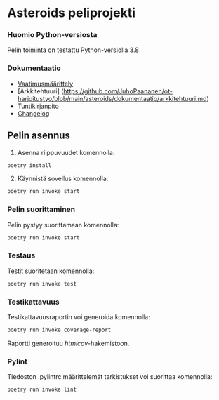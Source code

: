 # Asteroids peliprojekti

### Huomio Python-versiosta
Pelin toiminta on testattu Python-versiolla 3.8

### Dokumentaatio
- [Vaatimusmäärittely](https://github.com/JuhoPaananen/ot-harjoitustyo/blob/main/asteroids/dokumentaatio/vaatimusmaarittely.md)
- [Arkkitehtuuri] (https://github.com/JuhoPaananen/ot-harjoitustyo/blob/main/asteroids/dokumentaatio/arkkitehtuuri.md)
- [Tuntikirjanpito](https://github.com/JuhoPaananen/ot-harjoitustyo/blob/main/asteroids/dokumentaatio/tuntikirjanpito.md)
- [Changelog](https://github.com/JuhoPaananen/ot-harjoitustyo/blob/main/asteroids/dokumentaatio/changelog.md)

## Pelin asennus

1. Asenna riippuvuudet komennolla:

```bash
poetry install
```

2. Käynnistä sovellus komennolla:

```bash
poetry run invoke start
```

### Pelin suorittaminen

Pelin pystyy suorittamaan komennolla:

```bash
poetry run invoke start
```

### Testaus

Testit suoritetaan komennolla:

```bash
poetry run invoke test
```

### Testikattavuus

Testikattavuusraportin voi generoida komennolla:

```bash
poetry run invoke coverage-report
```

Raportti generoituu _htmlcov_-hakemistoon.

### Pylint

Tiedoston .pylintrc määrittelemät tarkistukset voi suorittaa komennolla:

```bash
poetry run invoke lint
```
